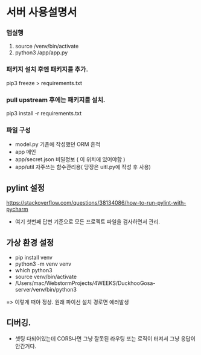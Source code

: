 # 서버 사용설명서

### 앱실행
1) source /venv/bin/activate
2) python3 /app/app.py

### 패키지 설치 후엔 패키지를 추가.
pip3 freeze > requirements.txt

### pull upstream 후에는 패키지를 설치.
pip3 install -r requirements.txt

### 파일 구성
- model.py 기존에 작성했던 ORM 흔적
- app 메인
- app/secret.json 비밀정보 ( 이 위치에 있어야함 )
- app/util 자주쓰는 함수관리용( 당장은 uitl.py에 작성 후 사용)

## pylint 설정
https://stackoverflow.com/questions/38134086/how-to-run-pylint-with-pycharm
- 여기 첫번째 답변 기준으로 모든 프로젝트 파일을 검사하면서 관리.


## 가상 환경 설정
- pip install venv
- python3 -m venv venv
- which python3 
- source venv/bin/activate
- /Users/mac/WebstormProjects/4WEEKS/DuckhooGosa-server/venv/bin/python3

=> 이렇게 떠야 정상. 원래 파이선 설치 경로면 에러발생

## 디버깅.
- 셋팅 다되어있는데 CORS나면 그냥 잘못된 라우팅 또는 로직이 터져서 그냥 응답이 안간거다. 